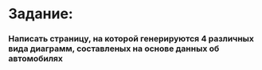 ﻿# Задание:
  ### Написать страницу, на которой генерируются 4 различных вида диаграмм, составленых на основе данных об автомобилях
